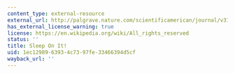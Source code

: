 ```yaml
---
content_type: external-resource
external_url: http://palgrave.nature.com/scientificamerican/journal/v313/n4/full/scientificamerican1015-52.html
has_external_license_warning: true
license: https://en.wikipedia.org/wiki/All_rights_reserved
status: ''
title: Sleep On It!
uid: 1ec12989-6393-4c73-97fe-33466394d5cf
wayback_url: ''
---
```

